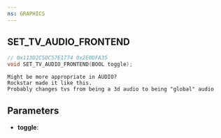 ```yaml
---
ns: GRAPHICS
---
```

## SET_TV_AUDIO_FRONTEND

```c
// 0x113D2C5DC57E1774 0x2E0DFA35
void SET_TV_AUDIO_FRONTEND(BOOL toggle);
```

```
Might be more appropriate in AUDIO?  
Rockstar made it like this.  
Probably changes tvs from being a 3d audio to being "global" audio  
```

## Parameters
* **toggle**: 


